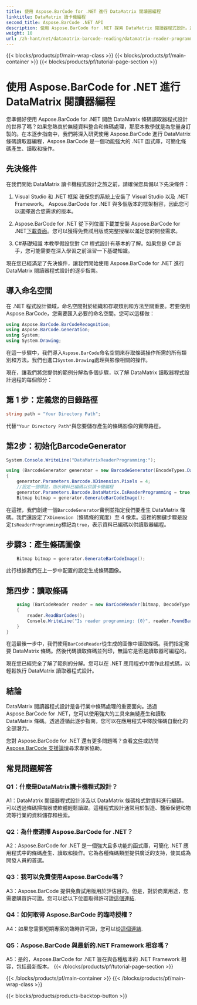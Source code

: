 ```yaml
---
title: 使用 Aspose.BarCode for .NET 進行 DataMatrix 閱讀器編程
linktitle: DataMatrix 讀卡機編程
second_title: Aspose.BarCode .NET API
description: 使用 Aspose.BarCode for .NET 探索 DataMatrix 閱讀器程式設計。透過這份綜合指南，了解如何在 .NET 應用程式中產生和讀取 DataMatrix 條碼。
weight: 10
url: /zh-hant/net/datamatrix-barcode-reading/datamatrix-reader-programming/
---
```


{{< blocks/products/pf/main-wrap-class >}}
{{< blocks/products/pf/main-container >}}
{{< blocks/products/pf/tutorial-page-section >}}

# 使用 Aspose.BarCode for .NET 進行 DataMatrix 閱讀器編程

您準備好使用 Aspose.BarCode for .NET 開啟 DataMatrix 條碼讀取器程式設計的世界了嗎？如果您熱衷於無縫資料整合和條碼處理，那麼本教學就是為您量身訂製的。在本逐步指南中，我們將深入研究使用 Aspose.BarCode 進行 DataMatrix 條碼讀取器編程，Aspose.BarCode 是一個功能強大的 .NET 函式庫，可簡化條碼產生、讀取和操作。 

## 先決條件

在我們開始 DataMatrix 讀卡機程式設計之旅之前，請確保您具備以下先決條件：

1. Visual Studio 和 .NET 框架
確保您的系統上安裝了 Visual Studio 以及 .NET Framework。 Aspose.BarCode for .NET 與多個版本的框架相容，因此您可以選擇適合您需求的版本。

2. Aspose.BarCode for .NET
從下列位置下載並安裝 Aspose.BarCode for .NET[下載頁面](https://releases.aspose.com/barcode/net/)。您可以獲得免費試用版或完整授權以滿足您的開發需求。

3. C#基礎知識
本教學假設您對 C# 程式設計有基本的了解。如果您是 C# 新手，您可能需要在深入學習之前溫習一下基礎知識。

現在您已經滿足了先決條件，讓我們開始使用 Aspose.BarCode for .NET 進行 DataMatrix 閱讀器程式設計的逐步指南。

## 導入命名空間

在 .NET 程式設計領域，命名空間對於組織和存取類別和方法至關重要。若要使用 Aspose.BarCode，您需要匯入必要的命名空間。您可以這樣做：

```csharp
using Aspose.BarCode.BarCodeRecognition;
using Aspose.BarCode.Generation;
using System;
using System.Drawing;
```

在這一步驟中，我們導入`Aspose.BarCode`命名空間來存取條碼操作所需的所有類別和方法。我們也進口`System.Drawing`處理與影像相關的操作。

現在，讓我們將您提供的範例分解為多個步驟，以了解 DataMatrix 讀取器程式設計過程的每個部分：

## 第 1 步：定義您的目錄路徑

```csharp
string path = "Your Directory Path";
```

代替`"Your Directory Path"`與您要儲存產生的條碼影像的實際路徑。

## 第2步：初始化BarcodeGenerator

```csharp
System.Console.WriteLine("DataMatrixReaderProgramming:");

using (BarcodeGenerator generator = new BarcodeGenerator(EncodeTypes.DataMatrix, "Aspose"))
{
    generator.Parameters.Barcode.XDimension.Pixels = 4;
    //設定一個標誌，指示資料已編碼以供讀卡機編程
    generator.Parameters.Barcode.DataMatrix.IsReaderProgramming = true;
    Bitmap bitmap = generator.GenerateBarCodeImage();
```

在這裡，我們創建一個`BarcodeGenerator`實例並指定我們要產生 DataMatrix 條碼。我們還設定了`XDimension`（條碼條的寬度）至 4 像素。這裡的關鍵步驟是設定`IsReaderProgramming`標記為`true`，表示資料已編碼以供讀取器編程。

## 步驟3：產生條碼圖像

```csharp
    Bitmap bitmap = generator.GenerateBarCodeImage();
```

此行根據我們在上一步中配置的設定生成條碼圖像。

## 第四步：讀取條碼

```csharp
    using (BarCodeReader reader = new BarCodeReader(bitmap, DecodeType.DataMatrix))
    {
        reader.ReadBarCodes();
        Console.WriteLine("Is reader programming: {0}", reader.FoundBarCodes[0].Extended.DataMatrix.IsReaderProgramming);
    }
}
```

在這最後一步中，我們使用`BarCodeReader`從生成的圖像中讀取條碼。我們指定需要 DataMatrix 條碼。然後代碼讀取條碼並列印，無論它是否是讀取器可編程的。

現在您已經完全了解了範例的分解。您可以在 .NET 應用程式中實作此程式碼，以輕鬆執行 DataMatrix 讀取器程式設計。

## 結論

DataMatrix 閱讀器程式設計是各行業中條碼處理的重要面向。透過 Aspose.BarCode for .NET，您可以使用強大的工具來無縫產生和讀取 DataMatrix 條碼。透過遵循此逐步指南，您可以在應用程式中釋放條碼自動化的全部潛力。

您對 Aspose.BarCode for .NET 還有更多問題嗎？查看[文件](https://reference.aspose.com/barcode/net/)或訪問[Aspose.BarCode 支援論壇](https://forum.aspose.com/c/barcode/13)尋求專家協助。

## 常見問題解答

### Q1：什麼是DataMatrix讀卡機程式設計？

A1：DataMatrix 閱讀器程式設計涉及以 DataMatrix 條碼格式對資料進行編碼，可以透過條碼掃描器或軟體輕鬆讀取。這種程式設計通常用於製造、醫療保健和物流等行業的資料儲存和檢索。

### Q2：為什麼選擇 Aspose.BarCode for .NET？

A2：Aspose.BarCode for .NET 是一個強大且多功能的函式庫，可簡化 .NET 應用程式中的條碼產生、讀取和操作。它為各種條碼類型提供廣泛的支持，使其成為開發人員的首選。

### Q3：我可以免費使用Aspose.BarCode嗎？

 A3：Aspose.BarCode 提供免費試用版用於評估目的。但是，對於商業用途，您需要購買許可證。您可以從以下位置取得許可證[這個連結](https://purchase.aspose.com/buy).

### Q4：如何取得 Aspose.BarCode 的臨時授權？

 A4：如果您需要短期專案的臨時許可證，您可以從[這個連結](https://purchase.aspose.com/temporary-license/).

### Q5：Aspose.BarCode 與最新的.NET Framework 相容嗎？

A5：是的，Aspose.BarCode for .NET 旨在與各種版本的 .NET Framework 相容，包括最新版本。
{{< /blocks/products/pf/tutorial-page-section >}}

{{< /blocks/products/pf/main-container >}}
{{< /blocks/products/pf/main-wrap-class >}}

{{< blocks/products/products-backtop-button >}}
